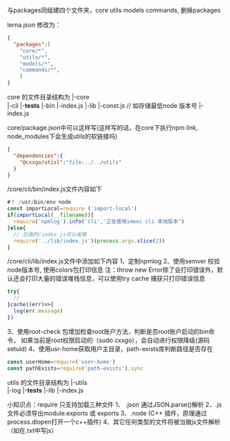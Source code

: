 与packages同级建四个文件夹，core utils models commands, 删掉packages

lerna.json 修改为：
``` json
{
  "packages":[
    "core/*",
    "utils/*",
    "models/*",
    "commands/*",
    ]
}
```
core 的文件目录结构为
|-core  
  |-cli
    |-__tests__
    |-bin
      |-index.js
    |-lib
      |-const.js   // 如存储最低node 版本号
      |-index.js

core/package.json中可以这样写(这样写的话，在core下执行npm link, node_modules下会生成utils的软链接吗) 
``` json
{
  "dependencies":{
    "@cxxgo/utisl":"file:../../utils"
  }
}
```


/core/cli/bin/index.js文件内容如下
``` js
#！ /usr/bin/env node
const importLocal=require ('import-local')
if(importLocal(__filename)){
  require('npmlog').info('cli','正在使用imooc cli 本地版本')
}else{
  // 后面的/index.js可以省略
  require('../lib/index.js')(process.argv.slice(2))
}
```

/core/cli/lib/index.js文件中添加如下内容
1、定制npmlog
2、使用semver 校验node版本号, 使用colors包打印信息
注：throw new Error除了会打印错误外，默认还会打印大量的错误堆栈信息，可以使用try cache 捕获只打印错误信息

``` js
try{
  //
}cache((err)=>{
  log(err.message)
})
```

3、使用root-check 包增加检查root账户方法，判断是否root账户启动的bin命令，
如果当前是root权限启动的（sudo cxxgo），会自动进行权限降级(源码setuid)
4、使用usr-home获取用户主目录，path-exists库判断路径是否存在
```js
const userHome=require('user-home')
const pathExists=require('path-exists').sync

```


utils 的文件目录结构为
|-utils  
  |-log
    |-__tests__
    |-lib
      |-index.js








小知识点：require 只支持加载三种文件
1、 .json 通过JSON.parse()解析
2、.js 文件必须导出module.exports 或 exports
3、.node (C++ 插件，原理通过process.dlopen打开一个c++插件)
4、其它任何类型的文件将被当做js文件解析（如在.txt中写js）



